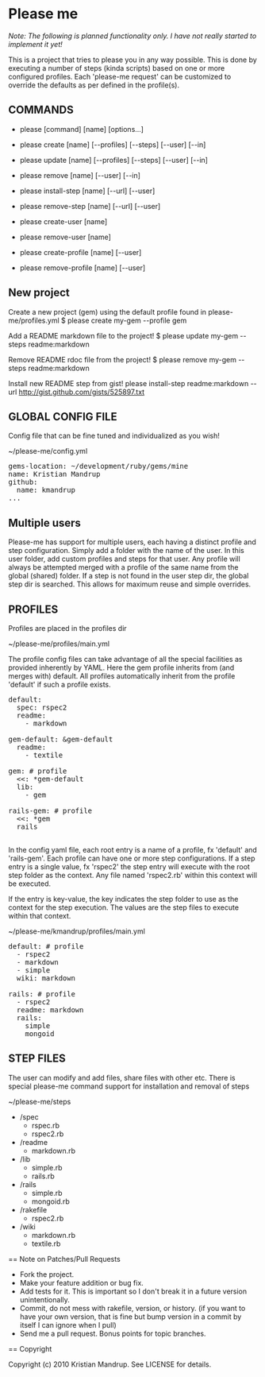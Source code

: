 # Please me

*Note: The following is planned functionality only. I have not really started to implement it yet!*

This is a project that tries to please you in any way possible. This is done by executing a number of steps (kinda scripts) based on one or more configured profiles.
Each 'please-me request' can be customized to override the defaults as per defined in the profile(s).

## COMMANDS    
- please [command] [name] [options...]

- please create [name] [--profiles] [--steps] [--user] [--in]
- please update [name] [--profiles] [--steps] [--user] [--in]
- please remove [name] [--user] [--in]

- please install-step [name] [--url] [--user]
- please remove-step [name] [--url] [--user]

- please create-user [name]
- please remove-user [name]

- please create-profile [name] [--user]
- please remove-profile [name] [--user]

## New project

Create a new project (gem) using the default profile found in please-me/profiles.yml
$ please create my-gem --profile gem

Add a README markdown file to the project!
$ please update my-gem --steps readme:markdown

Remove README rdoc file from the project!
$ please remove my-gem --steps readme:markdown

Install new README step from gist!
please install-step readme:markdown --url http://gist.github.com/gists/525897.txt

## GLOBAL CONFIG FILE

Config file that can be fine tuned and individualized as you wish!

~/please-me/config.yml

<pre>
gems-location: ~/development/ruby/gems/mine
name: Kristian Mandrup
github:
  name: kmandrup
...
</pre>

## Multiple users

Please-me has support for multiple users, each having a distinct profile and step configuration. Simply add a folder with the name of the user.
In this user folder, add custom profiles and steps for that user.
Any profile will always be attempted merged with a profile of the same name from the global (shared) folder.
If a step is not found in the user step dir, the global step dir is searched. This allows for maximum reuse and simple overrides.

## PROFILES

Profiles are placed in the profiles dir

~/please-me/profiles/main.yml

The profile config files can take advantage of all the special facilities as provided inherently by YAML. Here the gem profile inherits from (and merges with) default. 
All profiles automatically inherit from the profile 'default' if such a profile exists.

<pre>
default:  
  spec: rspec2
  readme: 
    - markdown
  
gem-default: &gem-default
  readme: 
    - textile

gem: # profile
  <<: *gem-default
  lib:
    - gem

rails-gem: # profile
  <<: *gem
  rails

</pre>  

In the config yaml file, each root entry is a name of a profile, fx 'default' and 'rails-gem'.
Each profile can have one or more step configurations. 
If a step entry is a single value, fx 'rspec2' the step entry will execute with the root step folder as the context. 
Any file named 'rspec2.rb' within this context will be executed.

If the entry is key-value, the key indicates the step folder to use as the context for the step execution. 
The values are the step files to execute within that context.

~/please-me/kmandrup/profiles/main.yml

<pre>
default: # profile
  - rspec2
  - markdown
  - simple
  wiki: markdown

rails: # profile
  - rspec2
  readme: markdown
  rails:
    simple
    mongoid
</pre>

## STEP FILES

The user can modify and add files, share files with other etc.
There is special please-me command support for installation and removal of steps

~/please-me/steps
 - /spec
    - rspec.rb
    - rspec2.rb
 - /readme
    - markdown.rb
 - /lib
    - simple.rb
    - rails.rb
 - /rails
    - simple.rb
    - mongoid.rb
 - /rakefile
    - rspec2.rb
 - /wiki
    - markdown.rb
    - textile.rb

== Note on Patches/Pull Requests
 
* Fork the project.
* Make your feature addition or bug fix.
* Add tests for it. This is important so I don't break it in a
  future version unintentionally.
* Commit, do not mess with rakefile, version, or history.
  (if you want to have your own version, that is fine but bump version in a commit by itself I can ignore when I pull)
* Send me a pull request. Bonus points for topic branches.

== Copyright

Copyright (c) 2010 Kristian Mandrup. See LICENSE for details.
